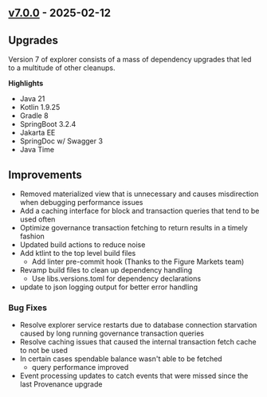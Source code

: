 ## [v7.0.0](https://github.com/provenance-io/explorer-service/releases/tag/v7.0.0) - 2025-02-12

## Upgrades
Version 7 of explorer consists of a mass of dependency upgrades that led to a multitude of other cleanups.

**Highlights**
- Java 21
- Kotlin 1.9.25
- Gradle 8
- SpringBoot 3.2.4
- Jakarta EE
- SpringDoc w/ Swagger 3
- Java Time

## Improvements
* Removed materialized view that is unnecessary and causes misdirection when debugging performance issues
* Add a caching interface for block and transaction queries that tend to be used often
* Optimize governance transaction fetching to return results in a timely fashion
* Updated build actions to reduce noise
* Add ktlint to the top level build files
  * Add linter pre-commit hook (Thanks to the Figure Markets team)
* Revamp build files to clean up dependency handling
  * Use libs.versions.toml for dependency declarations
* update to json logging output for better error handling


### Bug Fixes
* Resolve explorer service restarts due to database connection starvation caused by long running governance transaction queries
* Resolve caching issues that caused the internal transaction fetch cache to not be used
* In certain cases spendable balance wasn't able to be fetched
  * query performance improved
* Event processing updates to catch events that were missed since the last Provenance upgrade
